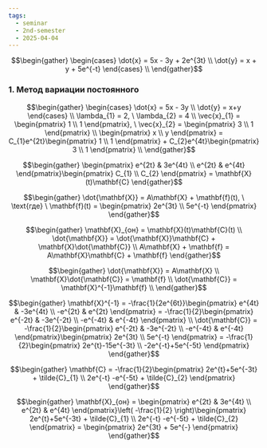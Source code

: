 ```yaml
---
tags:
  - seminar
  - 2nd-semester
  - 2025-04-04
---
```


$$\begin{gather}
\begin{cases}
\dot{x} = 5x - 3y + 2e^{3t} \\
\dot{y} = x + y + 5e^{-t}
\end{cases} \\
\end{gather}$$

### 1. Метод вариации постоянного

$$\begin{gather}
\begin{cases}
\dot{x} = 5x - 3y \\
\dot{y} = x+y
\end{cases} \\
\lambda_{1} = 2, \ \lambda_{2} = 4 \\
\vec{x}_{1} = \begin{pmatrix}
1 \\
1
\end{pmatrix}, \ \vec{x}_{2} = \begin{pmatrix}
3 \\
1
\end{pmatrix} \\
\begin{pmatrix}
x \\
y
\end{pmatrix} = C_{1}e^{2t}\begin{pmatrix}
1 \\
1
\end{pmatrix} + C_{2}e^{4t}\begin{pmatrix}
3 \\
1
\end{pmatrix} \\
\end{gather}$$

$$\begin{gather}
\begin{pmatrix}
e^{2t} & 3e^{4t} \\
e^{2t} & e^{4t}
\end{pmatrix}\begin{pmatrix}
C_{1} \\
C_{2}
\end{pmatrix} = \mathbf{X}(t)\mathbf{C}
\end{gather}$$

$$\begin{gather}
\dot{\mathbf{X}} = A\mathbf{X} + \mathbf{f}(t), \ \text{где} \ \mathbf{f}(t) = \begin{pmatrix}
2e^{3t} \\
5e^{-t}
\end{pmatrix}
\end{gather}$$

$$\begin{gather}
\mathbf{X}_{он} = \mathbf{X}(t)\mathbf{C}(t) \\
\dot{\mathbf{X}} = \dot{\mathbf{X}}\mathbf{C} + \mathbf{X}\dot{\mathbf{C}} \\
A\mathbf{X} + \mathbf{f} = A\mathbf{X}\mathbf{C} + \mathbf{f}
\end{gather}$$

$$\begin{gather}
\dot{\mathbf{X}} = A\mathbf{X} \\
\mathbf{X}\dot{\mathbf{C}} = \mathbf{f} \\
\dot{\mathbf{C}} = \mathbf{X}^{-1}\mathbf{f} \\
\end{gather}$$

$$\begin{gather}
\mathbf{X}^{-1} = -\frac{1}{2e^{6t}}\begin{pmatrix}
e^{4t} & -3e^{4t} \\
-e^{2t} & e^{2t}
\end{pmatrix} = -\frac{1}{2}\begin{pmatrix}
e^{-2t} & -3e^{-2t} \\
-e^{-4t} & e^{-4t}
\end{pmatrix} \\
\dot{\mathbf{C}} = -\frac{1}{2}\begin{pmatrix}
e^{-2t} & -3e^{-2t} \\
-e^{-4t} & e^{-4t}
\end{pmatrix}\begin{pmatrix}
2e^{3t} \\
5e^{-t}
\end{pmatrix} = -\frac{1}{2}\begin{pmatrix}
2e^{t}-15e^{-3t} \\
-2e^{-t}+5e^{-5t}
\end{pmatrix}
\end{gather}$$

$$\begin{gather}
\mathbf{C} = -\frac{1}{2}\begin{pmatrix}
2e^{t}+5e^{-3t} + \tilde{C}_{1} \\
2e^{-t} -e^{-5t} + \tilde{C}_{2}
\end{pmatrix}
\end{gather}$$

$$\begin{gather}
\mathbf{X}_{он} = \begin{pmatrix}
e^{2t} & 3e^{4t} \\
e^{2t} & e^{4t}
\end{pmatrix}\left( -\frac{1}{2} \right)\begin{pmatrix}
2e^{t}+5e^{-3t} + \tilde{C}_{1} \\
2e^{-t} -e^{-5t} + \tilde{C}_{2}
\end{pmatrix} = \begin{pmatrix}
2e^{3t} + 5e^{-}
\end{pmatrix}
\end{gather}$$